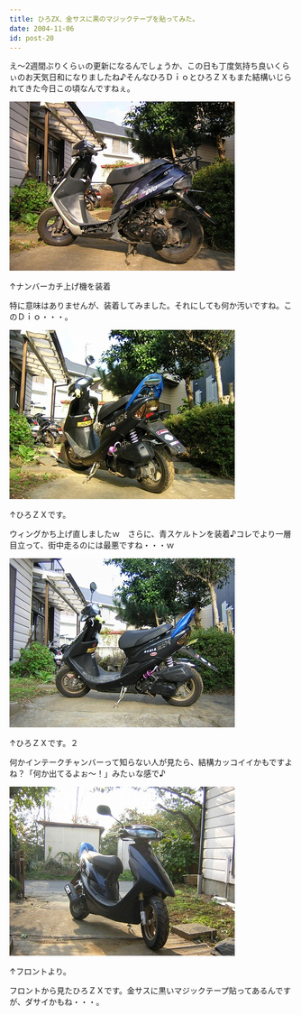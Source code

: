 ```yaml
---
title: ひろZX、金サスに黒のマジックテープを貼ってみた。
date: 2004-11-06
id: post-20
---
```



<p class="sentence spacing10">え～2週間ぶりくらぃの更新になるんでしょうか、この日も丁度気持ち良いくらぃのお天気日和になりましたね♪そんなひろＤｉｏとひろＺＸもまた結構いじられてきた今日この頃なんですねぇ。</p>
<div class="center spacing"><img src="/photo/diary/2004.11.06_zx1.jpg" alt=""></div>
<p class="sentence">↑ナンバーカチ上げ機を装着</p>
<p class="sentence spacing10">特に意味はありませんが、装着してみました。それにしても何か汚いですね。このＤｉｏ・・・。</p>
<div class="center spacing"><img src="/photo/diary/2004.11.06_zx2.jpg" alt=""></div>
<p class="sentence">↑ひろＺＸです。</p>
<p class="sentence spacing10">ウィングかち上げ直しましたｗ　さらに、青スケルトンを装着♪コレでより一層目立って、街中走るのには最悪ですね・・・ｗ</p>
<div class="center spacing"><img src="/photo/diary/2004.11.06_zx3.jpg" alt=""></div>
<p class="sentence">↑ひろＺＸです。２</p>
<p class="sentence spacing10">何かインテークチャンバーって知らない人が見たら、結構カッコイイかもですよね？「何か出てるよぉ～！」みたぃな感で♪</p>
<div class="center spacing"><img src="/photo/diary/2004.11.06_zx4.jpg" alt=""></div>
<p class="sentence">↑フロントより。</p>
<p class="sentence">フロントから見たひろＺＸです。金サスに黒いマジックテープ貼ってあるんですが、ダサイかもね・・・。</p>
